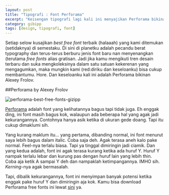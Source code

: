 ```yaml
---
layout: post
title: "Tipografi : Font Perforama"
excerpt: "Keisengan tipografi lagi kali ini menyajikan Perforama bikinan Alexey Frolov."
category: gibipp
tags: [design, tipografi, font]
---
```


Setiap selow kusajikan *best free font* terbaik (halaaah) yang kami ditemukan (setidaknya) di semestaku. Di sini di planetku adalah pecandu berat typography dan terus-terus berburu jenis font baru nan menyenangkan (terutama *free fonts* alias gratisan. Jadi jika kamu mengikuti tren desain terbaru dan suka mengkoleksinya dalam satu satuan kekerenan yang mengagumkan, maka mungkin kami (red:diriku dan keseloanku) bisa cukup membantumu. Hore. Dan keseloanku kali ini adalah Perforama bikinan Alexey Frolov.

##Perforama by Alexey Frolov

![perforama-best-free-fonts-gizipp](/images/post/perforama-best-free-fonts-gizipp.png "Tipografi : Font Perforama")

[Perforama](http://go.gizipp.com/PerforamaFreeFonts) adalah font yang kelihatannya bagus tapi tidak juga. Eh enggak ding, ini font masih bagus kok, walaupun ada beberapa hal yang agak jadi kekurangannya. Contohnya hanya asik ketika di ukuran gede doang. Tapi itu cukup dimaklumi sih.

Yang kurang maklum itu... yang pertama, dibanding normal, ini font menurut saya lebih bagus dalam italic. Coba saja deh. Agak terasa aneh kalo pake normal. Feel-nya terlalu biasa. Tapi ya tinggal dimiringin jadi ciamik. Dan yang kedua adalah, font ini agak terasa kurang ketika ada huruf Y. Huruf Y nampak terlalu lebar dan kurung pas dengan huruf lain yang lebih thin. Coba aja ketik A sampai Y deh dan nampaklah ketimpangannya. IMHO sih. *Kerning*-nya agak bermasalah.

Tapi, dibalik kekurangannya, font ini menyimpan banyak potensi ketika enggak pake huruf Y dan dimiringin aja kok. Kamu bisa download Perforama free fonts ini lewat [sini](http://go.gizipp.com/PerforamaFreeFonts) ya.